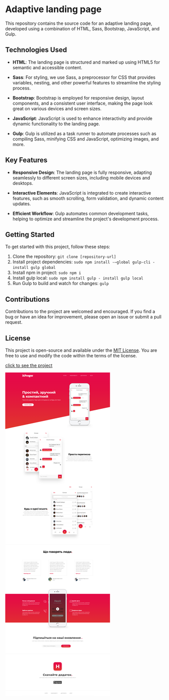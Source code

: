# Adaptive landing page 

This repository contains the source code for an adaptive landing page, developed using a combination of HTML, Sass, Bootstrap, JavaScript, and Gulp.

## Technologies Used

- **HTML**: The landing page is structured and marked up using HTML5 for semantic and accessible content.

- **Sass**: For styling, we use Sass, a preprocessor for CSS that provides variables, nesting, and other powerful features to streamline the styling process.

- **Bootstrap**: Bootstrap is employed for responsive design, layout components, and a consistent user interface, making the page look great on various devices and screen sizes.

- **JavaScript**: JavaScript is used to enhance interactivity and provide dynamic functionality to the landing page.

- **Gulp**: Gulp is utilized as a task runner to automate processes such as compiling Sass, minifying CSS and JavaScript, optimizing images, and more.

## Key Features

- **Responsive Design**: The landing page is fully responsive, adapting seamlessly to different screen sizes, including mobile devices and desktops.

- **Interactive Elements**: JavaScript is integrated to create interactive features, such as smooth scrolling, form validation, and dynamic content updates.

- **Efficient Workflow**: Gulp automates common development tasks, helping to optimize and streamline the project's development process.

## Getting Started

To get started with this project, follow these steps:

1. Clone the repository: `git clone [repository-url]`
2. Install project dependencies: `sudo npm install -—global gulp-cli - install gulp global`
3. Install npm in project: `sudo npm i`
4. Install gulp local: `sudo npm install gulp - install gulp local`
5. Run Gulp to build and watch for changes: `gulp`

## Contributions

Contributions to the project are welcomed and encouraged. If you find a bug or have an idea for improvement, please open an issue or submit a pull request.

## License

This project is open-source and available under the [MIT License](LICENSE). You are free to use and modify the code within the terms of the license.

<p><a href="https://dimaa21.github.io/landing-page/">click to see the project</a></p>
<img src='screen.png'>
